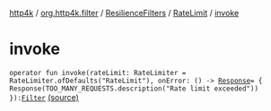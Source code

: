 [http4k](../../../index.md) / [org.http4k.filter](../../index.md) / [ResilienceFilters](../index.md) / [RateLimit](index.md) / [invoke](./invoke.md)

# invoke

`operator fun invoke(rateLimit: RateLimiter = RateLimiter.ofDefaults("RateLimit"), onError: () -> `[`Response`](../../../org.http4k.core/-response/index.md)` = { Response(TOO_MANY_REQUESTS.description("Rate limit exceeded")) }): `[`Filter`](../../../org.http4k.core/-filter/index.md) [(source)](https://github.com/http4k/http4k/blob/master/http4k-resilience4j/src/main/kotlin/org/http4k/filter/ResilienceFilters.kt#L72)